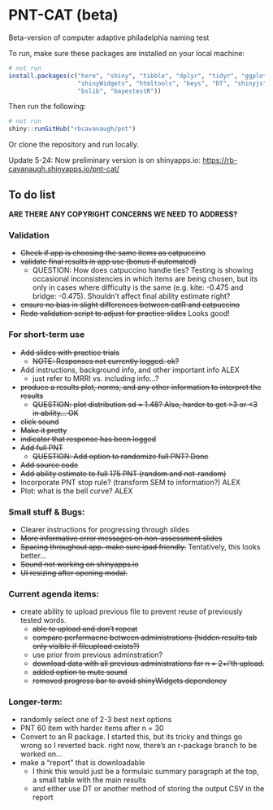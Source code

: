 PNT-CAT (beta)
================

<!-- README.md is generated from README.Rmd. Please edit that file -->
<!-- badges: start -->
<!-- badges: end -->

Beta-version of computer adaptive philadelphia naming test

To run, make sure these packages are installed on your local machine:

``` r
# not run
install.packages(c("here", "shiny", "tibble", "dplyr", "tidyr", "ggplot2",
                   "shinyWidgets", "htmltools", "keys", "DT", "shinyjs", "catR",
                   "bslib", "bayestestR"))
```

Then run the following:

``` r
# not run
shiny::runGitHub("rbcavanaugh/pnt")
```

Or clone the repository and run locally.

Update 5-24: Now preliminary version is on shinyapps.io:
<https://rb-cavanaugh.shinyapps.io/pnt-cat/>

## To do list

**ARE THERE ANY COPYRIGHT CONCERNS WE NEED TO ADDRESS?**

### Validation

-   ~~Check if app is choosing the same items as catpuccino~~
-   ~~validate final results in app use (bonus if automated)~~
    -   QUESTION: How does catpuccino handle ties? Testing is showing
        occasional inconsistencies in which items are being chosen, but
        its only in cases where difficulty is the same (e.g. kite:
        -0.475 and bridge: -0.475). Shouldn’t affect final ability
        estimate right?
-   ~~ensure no bias in slight differences between catR and catpuccino~~
-   ~~Redo validation script to adjust for practice slides~~ Looks good!

### For short-term use

-   ~~Add slides with practice trials~~
    -   ~~NOTE: Responses not currently logged. ok?~~
-   Add instructions, background info, and other important info ALEX
    -   just refer to MRRI vs. including info…?
-   ~~produce a results plot, norms, and any other information to
    interpret the results~~
    -   ~~QUESTION: plot distribution sd = 1.48? Also, harder to
        get &gt;3 or &lt;3 in ability… OK~~
-   ~~click sound~~
-   ~~Make it pretty~~
-   ~~indicator that response has been logged~~
-   ~~Add full PNT~~
    -   ~~QUESTION: Add option to randomize full PNT? Done~~
-   ~~Add source code~~
-   ~~Add ability estimate to full 175 PNT (random and not-random)~~
-   Incorporate PNT stop rule? (transform SEM to information?) ALEX
-   Plot: what is the bell curve? ALEX

### Small stuff & Bugs:

-   Clearer instructions for progressing through slides
-   ~~More informative error messages on non-assessment slides~~
-   ~~Spacing throughout app. make sure ipad friendly.~~ Tentatively,
    this looks better…
-   ~~Sound not working on shinyapps.io~~
-   ~~UI resizing after opening modal.~~

### Current agenda items:

-   create ability to upload previous file to prevent reuse of
    previously tested words.
    -   ~~able to upload and don’t repeat~~
    -   ~~compare performacne between administrations (hidden results
        tab only visible if fileupload exists?)~~
    -   use prior from previous adminstration?
    -   ~~download data with all previous administrations for n = 2+i’th
        upload.~~
    -   ~~added option to mute sound~~
    -   ~~removed progress bar to avoid shinyWidgets dependency~~

### Longer-term:

-   randomly select one of 2-3 best next options
-   PNT 60 item with harder items after n = 30
-   Convert to an R package. I started this, but its tricky and things
    go wrong so I reverted back. right now, there’s an r-package branch
    to be worked on…
-   make a “report” that is downloadable
    -   I think this would just be a formulaic summary paragraph at the
        top, a small table with the main results
    -   and either use DT or another method of storing the output CSV in
        the report

